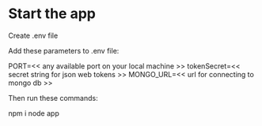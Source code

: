 # Start the app

Create .env file

Add these parameters to .env file:

PORT=<< any available port on your local machine >>
tokenSecret=<< secret string for json web tokens >>
MONGO_URL=<< url for connecting to mongo db >>

Then run these commands:

npm i
node app


